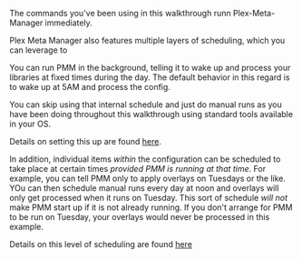 The commands you've been using in this walkthrough runn Plex-Meta-Manager immediately.

Plex Meta Manager also features multiple layers of scheduling, which you can leverage to

You can run PMM in the background, telling it to wake up and process your libraries at fixed times during the day.  The default behavior in this regard is to wake up at 5AM and process the config.

You can skip using that internal schedule and just do manual runs as you have been doing throughout this walkthrough using standard tools available in your OS.

Details on setting this up are found [here](../scheduling.md).

In addition, individual items *within* the configuration can be scheduled to take place at certain times *provided PMM is running at that time*.  For example, you can tell PMM only to apply overlays on Tuesdays or the like.  YOu can then schedule manual runs every day at noon and overlays will only get processed when it runs on Tuesday.  This sort of schedule *will not* make PMM start up if it is not already running.  If you don't arrange for PMM to be run on Tuesday, your overlays would never be processed in this example.

Details on this level of scheduling are found [here](../../../metadata/details/schedule.md)
